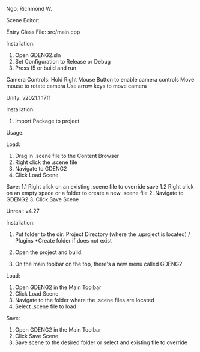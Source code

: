 Ngo, Richmond W.

Scene Editor:

Entry Class File:
src/main.cpp

Installation:
1. Open GDENG2.sln
2. Set Configuration to Release or Debug
3. Press f5 or build and run

Camera Controls:
Hold Right Mouse Button to enable camera controls
Move mouse to rotate camera
Use arrow keys to move camera

Unity: v2021.1.17f1

Installation:
1. Import Package to project.

Usage:

Load:
1. Drag in .scene file to the Content Browser
2. Right click the .scene file
3. Navigate to GDENG2
4. Click Load Scene

Save:
1.1 Right click on an existing .scene file to override save
1.2 Right click on an empty space or a folder to create a new .scene file
2. Navigate to GDENG2
3. Click Save Scene

Unreal: v4.27

Installation:
1. Put folder to the dir:
Project Directory (where the .uproject is located) / Plugins
*Create folder if does not exist

2. Open the project and build.
3. On the main toolbar on the top, there's a new menu called GDENG2

Load:
1. Open GDENG2 in the Main Toolbar
2. Click Load Scene
3. Navigate to the folder where the .scene files are located
4. Select .scene file to load

Save:
1. Open GDENG2 in the Main Toolbar
2. Click Save Scene
3. Save scene to the desired folder or select and existing file to override
